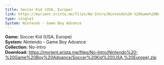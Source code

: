 ```yaml
---
title: Soccer Kid (USA, Europe)
link: https://myrient.erista.me/files/No-Intro/Nintendo%20-%20Game%20Boy%20Advance/Soccer%20Kid%20(USA,%20Europe).zip
type: single1
System: Nintendo - Game Boy Advance
---
```

<b>Game:</b> Soccer Kid (USA, Europe)<br>
<b>System:</b> Nintendo - Game Boy Advance<br>
<b>Collection:</b> No-Intro<br>
<b>Download:</b> https://myrient.erista.me/files/No-Intro/Nintendo%20-%20Game%20Boy%20Advance/Soccer%20Kid%20(USA,%20Europe).zip